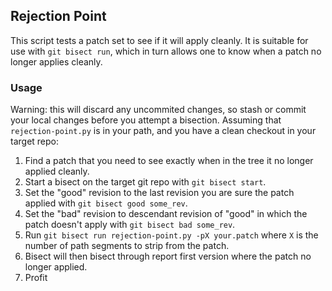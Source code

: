 ## Rejection Point
This script tests a patch set to see if it will apply cleanly. It is suitable for use
with `git bisect run`, which in turn allows one to know when a patch no longer applies
cleanly.

### Usage
Warning: this will discard any uncommited changes, so stash or commit your local changes before you attempt a bisection.
Assuming that `rejection-point.py` is in your path, and you have a clean checkout in your target repo:
1. Find a patch that you need to see exactly when in the tree it no longer applied cleanly.
2. Start a bisect on the target git repo with `git bisect start`.
3. Set the "good" revision to the last revision you are sure the patch applied with `git bisect good some_rev`.
4. Set the "bad" revision to descendant revision of "good" in which the patch doesn't apply with `git bisect bad some_rev`.
5. Run `git bisect run rejection-point.py -pX your.patch` where `X` is the number of path segments to strip from the patch.
6. Bisect will then bisect through report first version where the patch no longer applied.
7. Profit
